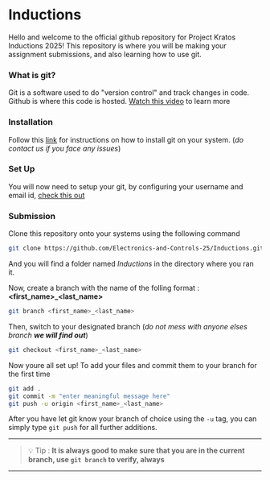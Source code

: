 # Inductions

Hello and welcome to the official github repository for Project Kratos Inductions 2025! This repository is where you will be making your assignment submissions, and also learning how to use git.

### What is git?

Git is a software used to do "version control" and track changes in code. Github is where this code is hosted. [Watch this video](https://youtu.be/r8jQ9hVA2qs?si=RhdH97FD-Xc3-4q8) to learn more 

### Installation 

Follow this [link](https://git-scm.com/book/en/v2/Getting-Started-Installing-Git) for instructions on how to install git on your system. (_do contact us if you face any issues_)

### Set Up

You will now need to setup your git, by configuring your username and email id, [check this out](https://docs.github.com/en/get-started/git-basics/set-up-git)

### Submission 

Clone this repository onto your systems using the following command 
```bash
git clone https://github.com/Electronics-and-Controls-25/Inductions.git 
```
And you will find a folder named _Inductions_ in the directory where you ran it. 

Now, create a branch with the name of the folling format : **<first_name>_<last_name>** 
```bash
git branch <first_name>_<last_name>
```
Then, switch to your designated branch (_do not mess with anyone elses branch **we will find out**_)

```bash
git checkout <first_name>_<last_name>
```

Now youre all set up! To add your files and commit them to your branch for the first time
```bash
git add .
git commit -m "enter meaningful message here"
git push -u origin <first_name>_<last_name>
```
After you have let git know your branch of choice using the ``` -u ``` tag, you can simply type ```git push``` for all further additions. 

---
>💡 Tip : **It is always good to make sure that you are in the current branch, use ```git branch``` to verify, always**
---





